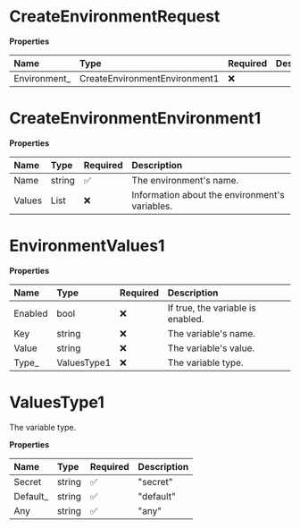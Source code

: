 # CreateEnvironmentRequest

**Properties**

| Name          | Type                          | Required | Description |
| :------------ | :---------------------------- | :------- | :---------- |
| Environment\_ | CreateEnvironmentEnvironment1 | ❌       |             |

# CreateEnvironmentEnvironment1

**Properties**

| Name   | Type                     | Required | Description                                    |
| :----- | :----------------------- | :------- | :--------------------------------------------- |
| Name   | string                   | ✅       | The environment's name.                        |
| Values | List<EnvironmentValues1> | ❌       | Information about the environment's variables. |

# EnvironmentValues1

**Properties**

| Name    | Type        | Required | Description                       |
| :------ | :---------- | :------- | :-------------------------------- |
| Enabled | bool        | ❌       | If true, the variable is enabled. |
| Key     | string      | ❌       | The variable's name.              |
| Value   | string      | ❌       | The variable's value.             |
| Type\_  | ValuesType1 | ❌       | The variable type.                |

# ValuesType1

The variable type.

**Properties**

| Name      | Type   | Required | Description |
| :-------- | :----- | :------- | :---------- |
| Secret    | string | ✅       | "secret"    |
| Default\_ | string | ✅       | "default"   |
| Any       | string | ✅       | "any"       |

<!-- This file was generated by liblab | https://liblab.com/ -->
